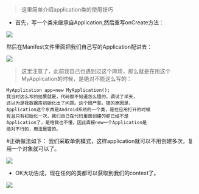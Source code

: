 >这里简单介绍application类的使用技巧
* 首先，写一个类来继承自Application,然后重写onCreate方法：

![](http://upload-images.jianshu.io/upload_images/7177220-39f255abe2b7ae1d.png?imageMogr2/auto-orient/strip%7CimageView2/2/w/1240)

然后在Manifest文件里面把我们自己写的Application配进去：

![](http://upload-images.jianshu.io/upload_images/7177220-b0ed6a4607a8c185.png?imageMogr2/auto-orient/strip%7CimageView2/2/w/1240)
>这里注意了，此前我自己也遇到过这个麻烦，那么就是在用这个MyApplication的时候，是绝对不能这么写的：
```
MyApplication app=new MyApplication();
我当时这么写的结果就是，代码都不知道怎么错的，调试了半天，
还以为是我数据库初始化出了问题。这个很严重。错的原因是，
Application这个东西是Android系统的一个类，是在应用打开的时候
有且只有初始化一次，我们自己在代码里面创建的那已经不是
Application了，是啥我也不懂，因此直接new一个Application是
绝对不行的，用法是错的。
```
#正确做法如下：
我们采取单例模式，这样application就可以不用创建多次，复用一个对象就可以了。

![](http://upload-images.jianshu.io/upload_images/7177220-38e2c11226645a79.png?imageMogr2/auto-orient/strip%7CimageView2/2/w/1240)
* OK大功告成，现在任何的类都可以获取到我们的context了。

![](http://upload-images.jianshu.io/upload_images/7177220-7000bc6cc9c953f6.png?imageMogr2/auto-orient/strip%7CimageView2/2/w/1240)
